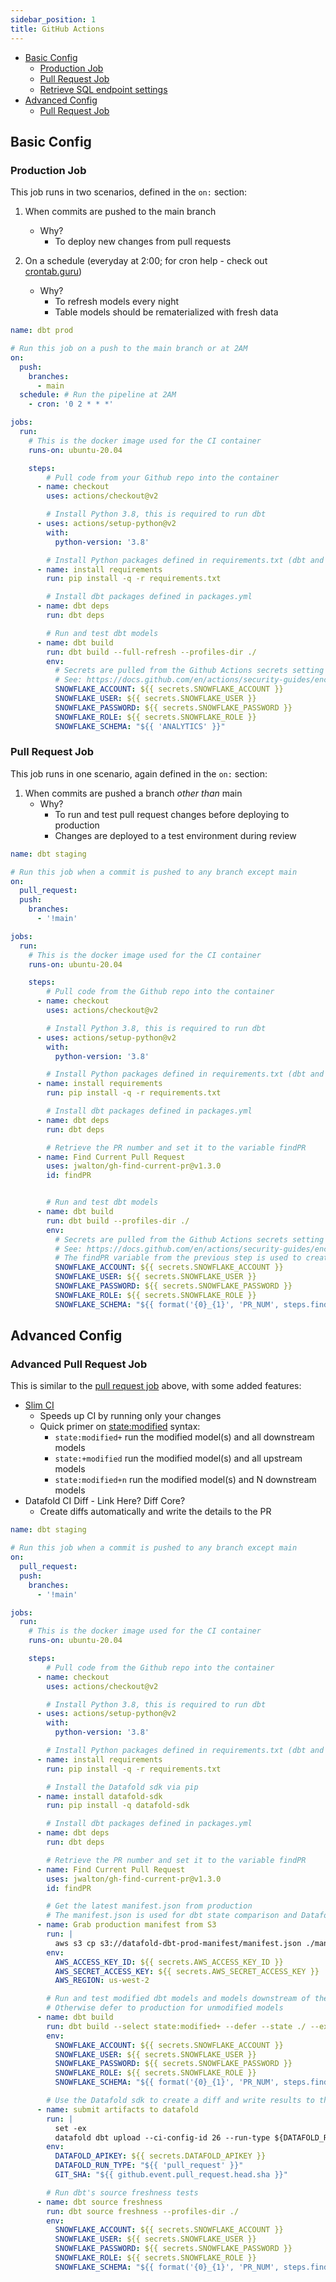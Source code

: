 ```yaml
---
sidebar_position: 1
title: GitHub Actions
---
```

* [Basic Config](github_actions.md#basic-config)
    * [Production Job](github_actions.md#production-job)
    * [Pull Request Job](github_actions.md#pull-request-job)
    * [Retrieve SQL endpoint settings](databricks.md#retrieve-sql-endpoint-settings)
* [Advanced Config](github_actions.md#advanced-config)
    * [Pull Request Job](github_actions.md#advanced-pull-request-job)

## Basic Config

### Production Job

This job runs in two scenarios, defined in the `on:` section:
1. When commits are pushed to the main branch
    * Why? 
        * To deploy new changes from pull requests

2. On a schedule (everyday at 2:00; for cron help - check out [crontab.guru](https://crontab.guru/))
    * Why? 
        * To refresh models every night
        * Table models should be rematerialized with fresh data

```yml
name: dbt prod

# Run this job on a push to the main branch or at 2AM
on:
  push:
    branches:
      - main
  schedule: # Run the pipeline at 2AM
    - cron: '0 2 * * *'

jobs:
  run:
    # This is the docker image used for the CI container
    runs-on: ubuntu-20.04

    steps:
        # Pull code from your Github repo into the container
      - name: checkout
        uses: actions/checkout@v2

        # Install Python 3.8, this is required to run dbt
      - uses: actions/setup-python@v2
        with:
          python-version: '3.8'

        # Install Python packages defined in requirements.txt (dbt and dependencies)
      - name: install requirements
        run: pip install -q -r requirements.txt

        # Install dbt packages defined in packages.yml
      - name: dbt deps
        run: dbt deps

        # Run and test dbt models
      - name: dbt build
        run: dbt build --full-refresh --profiles-dir ./
        env:
          # Secrets are pulled from the Github Actions secrets setting
          # See: https://docs.github.com/en/actions/security-guides/encrypted-secrets
          SNOWFLAKE_ACCOUNT: ${{ secrets.SNOWFLAKE_ACCOUNT }}
          SNOWFLAKE_USER: ${{ secrets.SNOWFLAKE_USER }}
          SNOWFLAKE_PASSWORD: ${{ secrets.SNOWFLAKE_PASSWORD }}
          SNOWFLAKE_ROLE: ${{ secrets.SNOWFLAKE_ROLE }}
          SNOWFLAKE_SCHEMA: "${{ 'ANALYTICS' }}"
```

### Pull Request Job
This job runs in one scenario, again defined in the `on:` section:
1. When commits are pushed a branch *other than* main
    * Why? 
        * To run and test pull request changes before deploying to production
        * Changes are deployed to a test environment during review

```yml
name: dbt staging

# Run this job when a commit is pushed to any branch except main
on:
  pull_request:
  push:
    branches:
      - '!main'

jobs:
  run:
    # This is the docker image used for the CI container
    runs-on: ubuntu-20.04

    steps:
        # Pull code from the Github repo into the container
      - name: checkout
        uses: actions/checkout@v2

        # Install Python 3.8, this is required to run dbt
      - uses: actions/setup-python@v2
        with:
          python-version: '3.8'

        # Install Python packages defined in requirements.txt (dbt and dependencies)
      - name: install requirements
        run: pip install -q -r requirements.txt

        # Install dbt packages defined in packages.yml
      - name: dbt deps
        run: dbt deps

        # Retrieve the PR number and set it to the variable findPR
      - name: Find Current Pull Request
        uses: jwalton/gh-find-current-pr@v1.3.0
        id: findPR


        # Run and test dbt models
      - name: dbt build
        run: dbt build --profiles-dir ./
        env:
          # Secrets are pulled from the Github Actions secrets setting
          # See: https://docs.github.com/en/actions/security-guides/encrypted-secrets
          # The findPR variable from the previous step is used to create a schema for the current PR 
          SNOWFLAKE_ACCOUNT: ${{ secrets.SNOWFLAKE_ACCOUNT }}
          SNOWFLAKE_USER: ${{ secrets.SNOWFLAKE_USER }}
          SNOWFLAKE_PASSWORD: ${{ secrets.SNOWFLAKE_PASSWORD }}
          SNOWFLAKE_ROLE: ${{ secrets.SNOWFLAKE_ROLE }}
          SNOWFLAKE_SCHEMA: "${{ format('{0}_{1}', 'PR_NUM', steps.findPr.outputs.pr) }}"
```

## Advanced Config

### Advanced Pull Request Job
This is similar to the [pull request job](github_actions.md#pull-request-job) above, with some added features:
* [Slim CI](https://docs.getdbt.com/docs/dbt-cloud/using-dbt-cloud/cloud-enabling-continuous-integration#configuring-a-dbt-cloud-ci-job)
    * Speeds up CI by running only your changes
    * Quick primer on [state:modified](https://docs.getdbt.com/reference/node-selection/methods#the-state-method) syntax:
        * `state:modified+` run the modified model(s) and all downstream models
        * `state:+modified` run the modified model(s) and all upstream models
        * `state:modified+n` run the modified model(s) and N downstream models
* Datafold CI Diff - Link Here? Diff Core?
    * Create diffs automatically and write the details to the PR

```yml
name: dbt staging

# Run this job when a commit is pushed to any branch except main
on:
  pull_request:
  push:
    branches:
      - '!main'

jobs:
  run:
    # This is the docker image used for the CI container
    runs-on: ubuntu-20.04

    steps:
        # Pull code from the Github repo into the container
      - name: checkout
        uses: actions/checkout@v2

        # Install Python 3.8, this is required to run dbt
      - uses: actions/setup-python@v2
        with:
          python-version: '3.8'

        # Install Python packages defined in requirements.txt (dbt and dependencies)
      - name: install requirements
        run: pip install -q -r requirements.txt

        # Install the Datafold sdk via pip
      - name: install datafold-sdk
        run: pip install -q datafold-sdk

        # Install dbt packages defined in packages.yml
      - name: dbt deps
        run: dbt deps

        # Retrieve the PR number and set it to the variable findPR
      - name: Find Current Pull Request
        uses: jwalton/gh-find-current-pr@v1.3.0
        id: findPR

        # Get the latest manifest.json from production
        # The manifest.json is used for dbt state comparison and Datafold's diff comparison
      - name: Grab production manifest from S3
        run: |
          aws s3 cp s3://datafold-dbt-prod-manifest/manifest.json ./manifest.json
        env:
          AWS_ACCESS_KEY_ID: ${{ secrets.AWS_ACCESS_KEY_ID }}
          AWS_SECRET_ACCESS_KEY: ${{ secrets.AWS_SECRET_ACCESS_KEY }}
          AWS_REGION: us-west-2

        # Run and test modified dbt models and models downstream of them
        # Otherwise defer to production for unmodified models
      - name: dbt build
        run: dbt build --select state:modified+ --defer --state ./ --exclude config.materialized:snapshot --profiles-dir ./
        env:
          SNOWFLAKE_ACCOUNT: ${{ secrets.SNOWFLAKE_ACCOUNT }}
          SNOWFLAKE_USER: ${{ secrets.SNOWFLAKE_USER }}
          SNOWFLAKE_PASSWORD: ${{ secrets.SNOWFLAKE_PASSWORD }}
          SNOWFLAKE_ROLE: ${{ secrets.SNOWFLAKE_ROLE }}
          SNOWFLAKE_SCHEMA: "${{ format('{0}_{1}', 'PR_NUM', steps.findPr.outputs.pr) }}"

        # Use the Datafold sdk to create a diff and write results to the PR
      - name: submit artifacts to datafold
        run: |
          set -ex
          datafold dbt upload --ci-config-id 26 --run-type ${DATAFOLD_RUN_TYPE} --commit-sha ${GIT_SHA}
        env:
          DATAFOLD_APIKEY: ${{ secrets.DATAFOLD_APIKEY }}
          DATAFOLD_RUN_TYPE: "${{ 'pull_request' }}"
          GIT_SHA: "${{ github.event.pull_request.head.sha }}"

        # Run dbt's source freshness tests
      - name: dbt source freshness
        run: dbt source freshness --profiles-dir ./
        env:
          SNOWFLAKE_ACCOUNT: ${{ secrets.SNOWFLAKE_ACCOUNT }}
          SNOWFLAKE_USER: ${{ secrets.SNOWFLAKE_USER }}
          SNOWFLAKE_PASSWORD: ${{ secrets.SNOWFLAKE_PASSWORD }}
          SNOWFLAKE_ROLE: ${{ secrets.SNOWFLAKE_ROLE }}
          SNOWFLAKE_SCHEMA: "${{ format('{0}_{1}', 'PR_NUM', steps.findPr.outputs.pr) }}"
```
